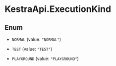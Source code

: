# KestraApi.ExecutionKind

## Enum


* `NORMAL` (value: `"NORMAL"`)

* `TEST` (value: `"TEST"`)

* `PLAYGROUND` (value: `"PLAYGROUND"`)


